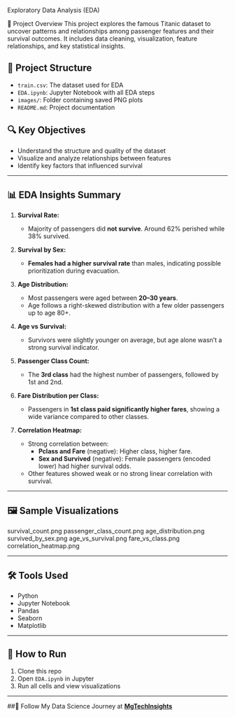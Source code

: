 Exploratory Data Analysis (EDA)

📌 Project Overview
This project explores the famous Titanic dataset to uncover patterns and relationships among passenger features and their survival outcomes. It includes data cleaning, visualization, feature relationships, and key statistical insights.
## 📂 Project Structure

- `train.csv`: The dataset used for EDA
- `EDA.ipynb`: Jupyter Notebook with all EDA steps
- `images/`: Folder containing saved PNG plots
- `README.md`: Project documentation

## 🔍 Key Objectives

- Understand the structure and quality of the dataset
- Visualize and analyze relationships between features
- Identify key factors that influenced survival

---

## 📊 EDA Insights Summary

1. **Survival Rate:**
   - Majority of passengers did **not survive**. Around 62% perished while 38% survived.

2. **Survival by Sex:**
   - **Females had a higher survival rate** than males, indicating possible prioritization during evacuation.

3. **Age Distribution:**
   - Most passengers were aged between **20–30 years**.
   - Age follows a right-skewed distribution with a few older passengers up to age 80+.

4. **Age vs Survival:**
   - Survivors were slightly younger on average, but age alone wasn’t a strong survival indicator.

5. **Passenger Class Count:**
   - The **3rd class** had the highest number of passengers, followed by 1st and 2nd.

6. **Fare Distribution per Class:**
   - Passengers in **1st class paid significantly higher fares**, showing a wide variance compared to other classes.

7. **Correlation Heatmap:**
   - Strong correlation between:
     - **Pclass and Fare** (negative): Higher class, higher fare.
     - **Sex and Survived** (negative): Female passengers (encoded lower) had higher survival odds.
   - Other features showed weak or no strong linear correlation with survival.

---

## 🖼️ Sample Visualizations
   survival_count.png
   passenger_class_count.png
   age_distribution.png
   survived_by_sex.png
   age_vs_survival.png
   fare_vs_class.png
   correlation_heatmap.png

---

## 🛠️ Tools Used

- Python
- Jupyter Notebook
- Pandas
- Seaborn
- Matplotlib

---

## 📁 How to Run

1. Clone this repo
2. Open `EDA.ipynb` in Jupyter
3. Run all cells and view visualizations

---
##🔗 Follow My Data Science Journey at **[MgTechInsights](https://mgtechinsights.framer.website)**  
